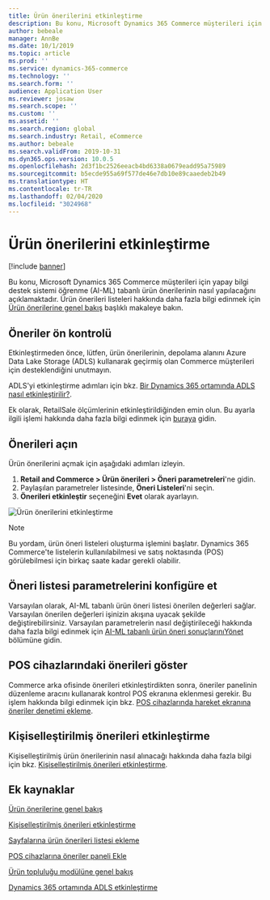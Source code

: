 ```yaml
---
title: Ürün önerilerini etkinleştirme
description: Bu konu, Microsoft Dynamics 365 Commerce müşterileri için yapay bilgi destek sistemi öğrenme (AI-ML) tabanlı ürün önerilerinin nasıl yapılacağını açıklamaktadır.
author: bebeale
manager: AnnBe
ms.date: 10/1/2019
ms.topic: article
ms.prod: ''
ms.service: dynamics-365-commerce
ms.technology: ''
ms.search.form: ''
audience: Application User
ms.reviewer: josaw
ms.search.scope: ''
ms.custom: ''
ms.assetid: ''
ms.search.region: global
ms.search.industry: Retail, eCommerce
ms.author: bebeale
ms.search.validFrom: 2019-10-31
ms.dyn365.ops.version: 10.0.5
ms.openlocfilehash: 2d3f1bc2526eeacb4bd6338a0679eadd95a75989
ms.sourcegitcommit: b5ecde955a69f577de46e7db10e89caaedeb2b49
ms.translationtype: HT
ms.contentlocale: tr-TR
ms.lasthandoff: 02/04/2020
ms.locfileid: "3024968"
---
```

# <a name="enable-product-recommendations"></a>Ürün önerilerini etkinleştirme

[!include [banner](includes/banner.md)]

Bu konu, Microsoft Dynamics 365 Commerce müşterileri için yapay bilgi destek sistemi öğrenme (AI-ML) tabanlı ürün önerilerinin nasıl yapılacağını açıklamaktadır. Ürün önerileri listeleri hakkında daha fazla bilgi edinmek için [Ürün önerilerine genel bakış](product-recommendations.md) başlıklı makaleye bakın.

## <a name="recommendations-pre-check"></a>Öneriler ön kontrolü

Etkinleştirmeden önce, lütfen, ürün önerilerinin, depolama alanını Azure Data Lake Storage (ADLS) kullanarak geçirmiş olan Commerce müşterileri için desteklendiğini unutmayın. 

ADLS'yi etkinleştirme adımları için bkz. [Bir Dynamics 365 ortamında ADLS nasıl etkinleştirilir?](enable-ADLS-environment.md).

Ek olarak, RetailSale ölçümlerinin etkinleştirildiğinden emin olun. Bu ayarla ilgili işlemi hakkında daha fazla bilgi edinmek için [buraya](https://docs.microsoft.com/en-us/dynamics365/ai/customer-insights/pm-measures) gidin.


## <a name="turn-on-recommendations"></a>Önerileri açın

Ürün önerilerini açmak için aşağıdaki adımları izleyin.

1. **Retail and Commerce &gt; Ürün önerileri &gt; Öneri parametreleri**'ne gidin.
1. Paylaşılan parametreler listesinde, **Öneri Listeleri**'ni seçin.
1. **Önerileri etkinleştir** seçeneğini **Evet** olarak ayarlayın.

![Ürün önerilerini etkinleştirme](./media/enableproductrecommendations.png)

> [!NOTE]
> Bu yordam, ürün öneri listeleri oluşturma işlemini başlatır. Dynamics 365 Commerce'te listelerin kullanılabilmesi ve satış noktasında (POS) görülebilmesi için birkaç saate kadar gerekli olabilir.

## <a name="configure-recommendation-list-parameters"></a>Öneri listesi parametrelerini konfigüre et

Varsayılan olarak, AI-ML tabanlı ürün öneri listesi önerilen değerleri sağlar. Varsayılan önerilen değerleri işinizin akışına uyacak şekilde değiştirebilirsiniz. Varsayılan parametrelerin nasıl değiştirileceği hakkında daha fazla bilgi edinmek için [AI-ML tabanlı ürün öneri sonuçlarınıYönet](modify-product-recommendation-results.md) bölümüne gidin.

## <a name="show-recommendations-on-pos-devices"></a>POS cihazlarındaki önerileri göster

Commerce arka ofisinde önerileri etkinleştirdikten sonra, öneriler panelinin düzenleme aracını kullanarak kontrol POS ekranına eklenmesi gerekir. Bu işlem hakkında bilgi edinmek için bkz. [POS cihazlarında hareket ekranına öneriler denetimi ekleme](add-recommendations-control-pos-screen.md). 

## <a name="enable-personalized-recommendations"></a>Kişiselleştirilmiş önerileri etkinleştirme

Kişiselleştirilmiş ürün önerilerinin nasıl alınacağı hakkında daha fazla bilgi için bkz. [Kişiselleştirilmiş önerileri etkinleştirme](personalized-recommendations.md).

## <a name="additional-resources"></a>Ek kaynaklar

[Ürün önerilerine genel bakış](product-recommendations.md)

[Kişiselleştirilmiş önerileri etkinleştirme](personalized-recommendations.md)

[Sayfalarına ürün önerileri listesi ekleme](add-reco-list-to-page.md)

[POS cihazlarına öneriler paneli Ekle](add-recommendations-control-pos-screen.md)

[Ürün topluluğu modülüne genel bakış](product-collection-module-overview.md)

[Dynamics 365 ortamında ADLS etkinleştirme](enable-ADLS-environment.md)

